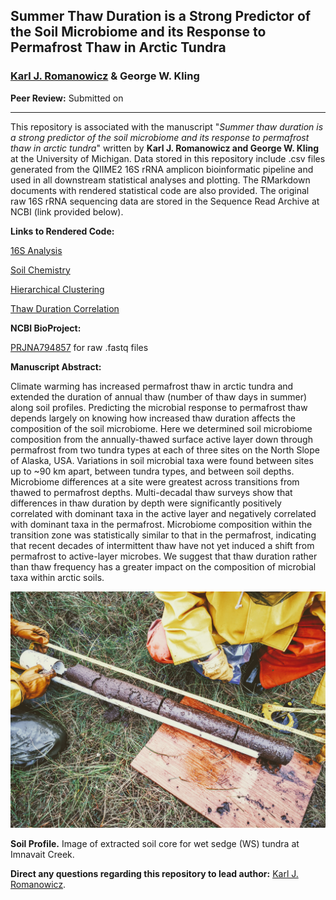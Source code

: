 ## Summer Thaw Duration is a Strong Predictor of the Soil Microbiome and its Response to Permafrost Thaw in Arctic Tundra

### [Karl J. Romanowicz](https://lsa.umich.edu/eeb/people/graduate-students/kjromano.html) & George W. Kling

**Peer Review:** Submitted on 
_____________________________________

This repository is associated with the manuscript "*Summer thaw duration is a strong predictor of the soil microbiome and its response to permafrost thaw in arctic tundra*" written by **Karl J. Romanowicz and George W. Kling** at the University of Michigan. Data stored in this repository include .csv files generated from the QIIME2 16S rRNA amplicon bioinformatic pipeline and used in all downstream statistical analyses and plotting. The RMarkdown documents with rendered statistical code are also provided. The original raw 16S rRNA sequencing data are stored in the Sequence Read Archive at NCBI (link provided below).

**Links to Rendered Code:** 

[16S Analysis](https://rpubs.com/kjromano/AnnualThaw_16S_Analysis)

[Soil Chemistry](https://rpubs.com/kjromano/AnnualThaw_SOIL_Analysis)

[Hierarchical Clustering](https://rpubs.com/kjromano/AnnualThaw_CLUSTER_Analysis)

[Thaw Duration Correlation](https://rpubs.com/kjromano/AnnualThaw_CORR_Analysis)

**NCBI BioProject:**

[PRJNA794857](https://www.ncbi.nlm.nih.gov/bioproject/?term=PRJNA794857) for raw .fastq files

**Manuscript Abstract:**

Climate warming has increased permafrost thaw in arctic tundra and extended the duration of annual thaw (number of thaw days in summer) along soil profiles. Predicting the microbial response to permafrost thaw depends largely on knowing how increased thaw duration affects the composition of the soil microbiome. Here we determined soil microbiome composition from the annually-thawed surface active layer down through permafrost from two tundra types at each of three sites on the North Slope of Alaska, USA. Variations in soil microbial taxa were found between sites up to ~90 km apart, between tundra types, and between soil depths.  Microbiome differences at a site were greatest across transitions from thawed to permafrost depths. Multi-decadal thaw surveys show that differences in thaw duration by depth were significantly positively correlated with dominant taxa in the active layer and negatively correlated with dominant taxa in the permafrost. Microbiome composition within the transition zone was statistically similar to that in the permafrost, indicating that recent decades of intermittent thaw have not yet induced a shift from permafrost to active-layer microbes. We suggest that thaw duration rather than thaw frequency has a greater impact on the composition of microbial taxa within arctic soils.

![ ](Data/Images/SoilCore.jpg)

**Soil Profile.** Image of extracted soil core for wet sedge (WS) tundra at Imnavait Creek.

**Direct any questions regarding this repository to lead author:** [Karl J. Romanowicz](mailto:kjromano@umich.edu).

